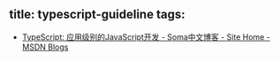 title: typescript-guideline
tags:
---
* [TypeScript: 应用级别的JavaScript开发 - Soma中文博客 - Site Home - MSDN Blogs](http://blogs.msdn.com/b/soma/archive/2012/10/16/typescript-javascript.aspx)